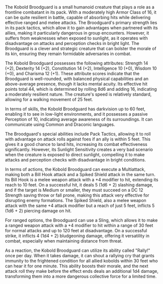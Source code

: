 The Kobold Broodguard is a small humanoid creature that plays a role as a frontline combatant in its pack. With a moderately high Armor Class of 16, it can be quite resilient in battle, capable of absorbing hits while delivering effective ranged and melee attacks. The Broodguard's primary strength lies in its pack tactics, which allow it to gain advantages when partnered with its allies, making it particularly dangerous in group encounters. However, it suffers from weaknesses when exposed to sunlight, as it operates with disadvantage on attacks and perception checks in bright light. The Broodguard is a clever and strategic creature that can bolster the morale of its kin, ensuring they remain formidable adversaries in combat.

The Kobold Broodguard possesses the following attributes: Strength 14 (+2), Dexterity 14 (+2), Constitution 14 (+2), Intelligence 10 (+0), Wisdom 10 (+0), and Charisma 12 (+1). These attribute scores indicate that the Broodguard is well-rounded, with balanced physical capabilities and an above-average presence, though it lacks mental acuity. Its effective hit points total 44, which is determined by rolling 8d6 and adding 16, indicating a moderately resilient nature. The creature's speed is relatively standard, allowing for a walking movement of 25 feet.

In terms of skills, the Kobold Broodguard has darkvision up to 60 feet, enabling it to see in low-light environments, and it possesses a passive Perception of 10, indicating average awareness of its surroundings. It can communicate using Common and Draconic languages.

The Broodguard's special abilities include Pack Tactics, allowing it to roll with advantage on attack rolls against foes if an ally is within 5 feet. This gives it a good chance to land hits, increasing its combat effectiveness significantly. However, its Sunlight Sensitivity creates a very bad scenario when the creature is exposed to direct sunlight, compelling it to make attacks and perception checks with disadvantage in bright conditions.

In terms of actions, the Kobold Broodguard can execute a Multiattack, making both a Bill Hook attack and a Spiked Shield attack in the same turn. Its Bill Hook is a melee weapon attack with a +4 modifier to hit, extending its reach to 10 feet. On a successful hit, it deals 5 (1d6 + 2) slashing damage, and if the target is Medium or smaller, they must succeed on a DC 12 Strength saving throw or fall prone, making this attack very effective for disrupting enemy formations. The Spiked Shield, also a melee weapon attack with the same +4 attack modifier but a reach of just 5 feet, inflicts 5 (1d6 + 2) piercing damage on hit.

For ranged options, the Broodguard can use a Sling, which allows it to make a ranged weapon attack with a +4 modifier to hit within a range of 30 feet for normal attacks and up to 120 feet at disadvantage. On a successful strike, it inflicts 4 (1d4 + 2) bludgeoning damage, offering it versatility in combat, especially when maintaining distance from threat.

As a reaction, the Kobold Broodguard can utilize its ability called "Rally!" once per day. When it takes damage, it can shout a rallying cry that grants immunity to the frightened condition for all allied kobolds within 30 feet who can hear it for one minute. This ability boosts their morale, and the next attack roll they make before the effect ends deals an additional 1d4 damage, transforming them into a more dangerous collective force for a limited time.